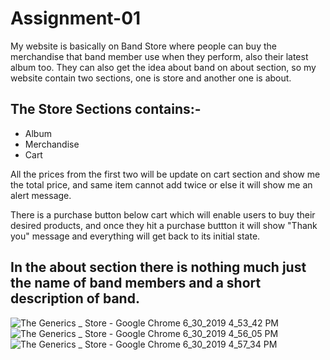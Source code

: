 # Assignment-01

My website is basically on Band Store where people can buy the merchandise  that band member use when they perform, 
also their latest album too. They can also get the idea about band on about section, so my website contain two sections, 
one is store and another one is about. 

The Store Sections contains:-
-------------------------------
* Album
* Merchandise
* Cart 

All the prices from the first two will be update on cart section and show me the total price, 
and same item cannot add twice or else it will show me an alert message.

There is a purchase button below cart which will enable users to buy their desired products, 
and once they hit a purchase buttton it will show "Thank you" message and everything will get back to its initial state.  

In the about section there is nothing much just the name of band members and a short description of band.
------------------------------------------------------------------------------------------------------------
![The Generics _ Store - Google Chrome 6_30_2019 4_53_42 PM](https://user-images.githubusercontent.com/50562818/60396798-c0cb5a80-9b67-11e9-85b5-1b16e5db5c08.png)
![The Generics _ Store - Google Chrome 6_30_2019 4_56_05 PM](https://user-images.githubusercontent.com/50562818/60396796-c032c400-9b67-11e9-82a8-8644e4925900.png)
![The Generics _ Store - Google Chrome 6_30_2019 4_57_34 PM](https://user-images.githubusercontent.com/50562818/60396797-c0cb5a80-9b67-11e9-97f2-101f872a4de1.png)

